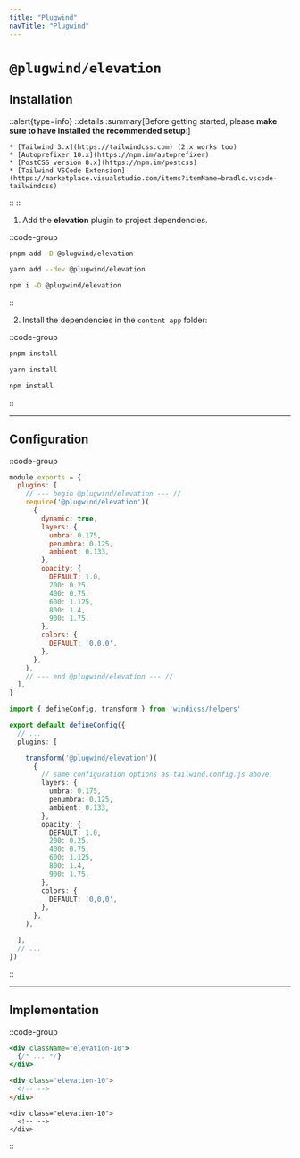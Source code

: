 ```yaml
---
title: "Plugwind"
navTitle: "Plugwind"
---
```


# `@plugwind/elevation`

## Installation

::alert{type=info}
  ::details
    :summary[Before getting started, please **make sure to have installed the recommended setup**:]

    * [Tailwind 3.x](https://tailwindcss.com) (2.x works too)
    * [Autoprefixer 10.x](https://npm.im/autoprefixer)
    * [PostCSS version 8.x](https://npm.im/postcss)
    * [Tailwind VSCode Extension](https://marketplace.visualstudio.com/items?itemName=bradlc.vscode-tailwindcss)
  ::
::

1. Add the **elevation** plugin to project dependencies.

::code-group
  ```bash [pnpm]
  pnpm add -D @plugwind/elevation
  ```
  ```bash [yarn]
  yarn add --dev @plugwind/elevation
  ```
  ```bash [npm]
  npm i -D @plugwind/elevation
  ```
::

2. Install the dependencies in the `content-app` folder:

::code-group
  ```bash [pnpm]
  pnpm install
  ```
  ```bash [yarn]
  yarn install
  ```
  ```bash [npm]
  npm install
  ```
::

---

## Configuration

::code-group
```js [tailwind.config.js]
module.exports = {
  plugins: [
    // --- begin @plugwind/elevation --- //
    require('@plugwind/elevation')(
      {
        dynamic: true,
        layers: {
          umbra: 0.175,
          penumbra: 0.125,
          ambient: 0.133,
        },
        opacity: {
          DEFAULT: 1.0,
          200: 0.25,
          400: 0.75,
          600: 1.125,
          800: 1.4,
          900: 1.75,
        },
        colors: {
          DEFAULT: '0,0,0',
        },
      },
    ),
    // --- end @plugwind/elevation --- //
  ],
}
```
```ts [windi.config.ts]
import { defineConfig, transform } from 'windicss/helpers'

export default defineConfig({
  // ...
  plugins: [

    transform('@plugwind/elevation')(
      {
        // same configuration options as tailwind.config.js above
        layers: {
          umbra: 0.175,
          penumbra: 0.125,
          ambient: 0.133,
        },
        opacity: {
          DEFAULT: 1.0,
          200: 0.25,
          400: 0.75,
          600: 1.125,
          800: 1.4,
          900: 1.75,
        },
        colors: {
          DEFAULT: '0,0,0',
        },
      },
    ),

  ],
  // ...
})
```
::

---

## Implementation

::code-group
```jsx [React]
<div className="elevation-10">
  {/* ... */}
</div>
```

```html [Vue]
<div class="elevation-10">
  <!-- -->
</div>
```

```svelte [Svelte]
<div class="elevation-10">
  <!-- -->
</div>
```
::

